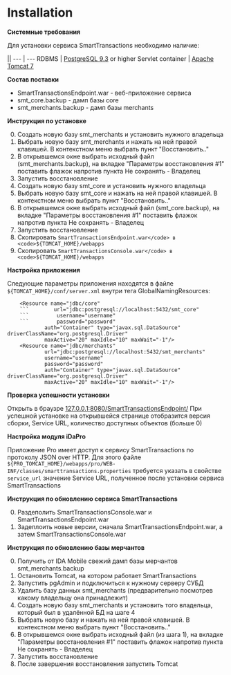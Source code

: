 # Installation

**Системные требования**

Для установки сервиса SmartTransactions необходимо наличие:

 ||
--- | ---
RDBMS | [PostgreSQL 9.3](https://www.postgresql.org/download/) or higher
Servlet container | [Apache Tomcat 7](http://tomcat.apache.org/download-70.cgi)

**Состав поставки**

- SmartTransactionsEndpoint.war - веб-приложение сервиса
- smt_core.backup - дамп базы core
- smt_merchants.backup - дамп базы merchants

**Инструкция по установке**

0. Создать новую базу smt_merchants и установить нужного владельца
0. Выбрать новую базу smt_merchants и нажать на ней правой клавишей. В контекстном меню выбрать пункт "Восстановить.." 
0. В открывшемся окне выбрать исходный файл (smt_merchants.backup), на вкладке "Параметры восстановления #1" поставить флажок напротив пункта Не сохранять - Владелец
0. Запустить восстановление
0. Создать новую базу smt_core и установить нужного владельца
0. Выбрать новую базу smt_core и нажать на ней правой клавишей. В контекстном меню выбрать пункт "Восстановить.." 
0. В открывшемся окне выбрать исходный файл (smt_core.backup), на вкладке "Параметры восстановления #1" поставить флажок напротив пункта Не сохранять - Владелец
0. Запустить восстановление
0. Скопировать ``SmartTransactionsEndpoint.war</code> в <code>${TOMCAT_HOME}/webapps``
0. Скопировать ``SmartTransactionsConsole.war</code> в <code>${TOMCAT_HOME}/webapps``



**Настройка приложения**

Следующие параметры приложения находятся в файле ``${TOMCAT_HOME}/conf/server.xml`` внутри тега GlobalNamingResources:
```
    <Resource name="jdbc/core"
    ```        url="jdbc:postgresql://localhost:5432/smt_core"
    ```         username="username"
    ```         password="password"
            auth="Container" type="javax.sql.DataSource" driverClassName="org.postgresql.Driver"
            maxActive="20" maxIdle="10" maxWait="-1"/>
    <Resource name="jdbc/merchants"
            url="jdbc:postgresql://localhost:5432/smt_merchants"
            username="username"
            password="password"
            auth="Container" type="javax.sql.DataSource" driverClassName="org.postgresql.Driver"
            maxActive="20" maxIdle="10" maxWait="-1"/>
```

**Проверка успешности установки**

Открыть в браузре [127.0.0.1:8080/SmartTransactionsEndpoint/](http://127.0.0.1:8080/SmartTransactionsEndpoint/)
При успешной установке на открывшейся странице отобразится версия сборки, Service URL, количество доступных объектов (больше 0)

**Настройка модуля iDaPro**

Приложение Pro имеет доступ к сервису SmartTransactions по протоколу JSON over HTTP.
Для этого файле ``${PRO_TOMCAT_HOME}/webapps/pro/WEB-INF/classes/smarttransactions.properties`` требуется указать в свойстве ``service_url`` значение Service URL, полученное после установки сервиса SmartTransactions

**Инструкция по обновлению сервиса SmartTransactions**

0. Раздеполить SmartTransactionsConsole.war и SmartTransactionsEndpoint.war
0. Задеплоить новые версии, сначала SmartTransactionsEndpoint.war, а затем SmartTransactionsConsole.war


**Инструкция по обновлению базы мерчантов**

0. Получить от IDA Mobile свежий дамп базы мерчантов smt_merchants.backup
0. Остановить Tomcat, на котором работает SmartTransactions
0. Запустить pgAdmin и подключиться к нужному серверу СУБД
0. Удалить базу данных smt_merchants (предварительно посмотрев какому владельцу она принадлежит)
0. Создать новую базу smt_merchants и установить того владельца, который был в удалённой БД на шаге 4
0. Выбрать новую базу и нажать на ней правой клавишей. В контекстном меню выбрать пункт "Восстановить.." 
0. В открывшемся окне выбрать исходный файл (из шага 1), на вкладке "Параметры восстановления #1" поставить флажок напротив пункта Не сохранять - Владелец
0. Запустить восстановление
0. После завершения восстановления запустить Tomcat


